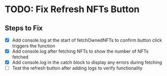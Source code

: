 # TODO: Fix Refresh NFTs Button

## Steps to Fix
- [x] Add console.log at the start of fetchOwnedNFTs to confirm button click triggers the function
- [x] Add console.log after fetching NFTs to show the number of NFTs fetched
- [x] Add console.log in the catch block to display any errors during fetching
- [ ] Test the refresh button after adding logs to verify functionality
